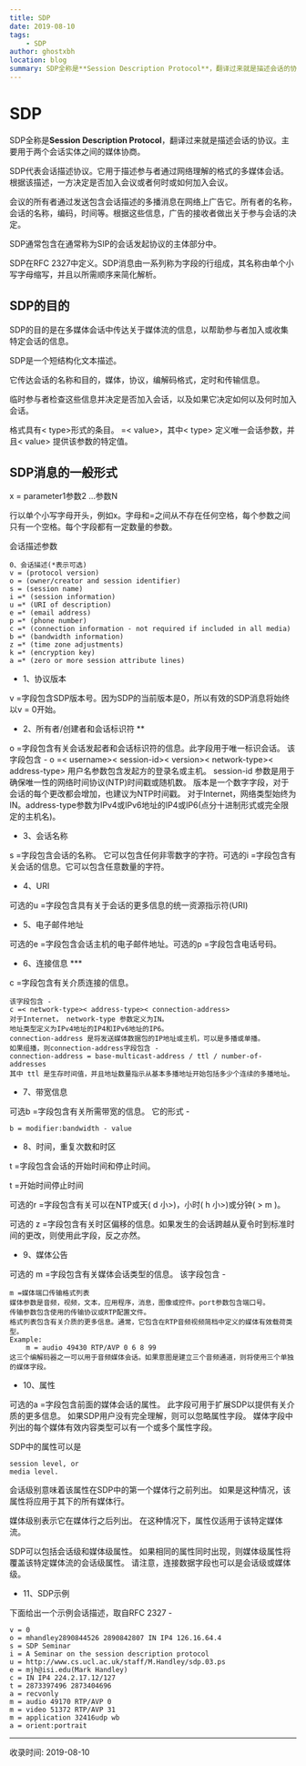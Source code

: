 ```yaml
---
title: SDP
date: 2019-08-10
tags:
    - SDP
author: ghostxbh
location: blog
summary: SDP全称是**Session Description Protocol**，翻译过来就是描述会话的协议。主要用于两个会话实体之间的媒体协商。
---
```

# SDP
SDP全称是**Session Description Protocol**，翻译过来就是描述会话的协议。主要用于两个会话实体之间的媒体协商。

SDP代表会话描述协议。它用于描述参与者通过网络理解的格式的多媒体会话。根据该描述，一方决定是否加入会议或者何时或如何加入会议。

会议的所有者通过发送包含会话描述的多播消息在网络上广告它。所有者的名称，会话的名称，编码，时间等。根据这些信息，广告的接收者做出关于参与会话的决定。

SDP通常包含在通常称为SIP的会话发起协议的主体部分中。

SDP在RFC 2327中定义。SDP消息由一系列称为字段的行组成，其名称由单个小写字母缩写，并且以所需顺序来简化解析。

## SDP的目的
SDP的目的是在多媒体会话中传达关于媒体流的信息，以帮助参与者加入或收集特定会话的信息。

SDP是一个短结构化文本描述。

它传达会话的名称和目的，媒体，协议，编解码格式，定时和传输信息。

临时参与者检查这些信息并决定是否加入会话，以及如果它决定如何以及何时加入会话。

格式具有< type>形式的条目。 =< value>，其中< type> 定义唯一会话参数，并且< value> 提供该参数的特定值。

## SDP消息的一般形式
x = parameter1参数2 ...参数N

行以单个小写字母开头，例如x。字母和=之间从不存在任何空格，每个参数之间只有一个空格。每个字段都有一定数量的参数。

会话描述参数

    0、会话描述(*表示可选)
    v = (protocol version)
    o = (owner/creator and session identifier)
    s = (session name)
    i =* (session information)
    u =* (URI of description)
    e =* (email address)
    p =* (phone number)
    c =* (connection information - not required if included in all media)
    b =* (bandwidth information)
    z =* (time zone adjustments)
    k =* (encryption key)
    a =* (zero or more session attribute lines)

- 1、协议版本

v =字段包含SDP版本号。因为SDP的当前版本是0，所以有效的SDP消息将始终以v = 0开始。

- 2、所有者/创建者和会话标识符 **

o =字段包含有关会话发起者和会话标识符的信息。此字段用于唯一标识会话。
该字段包含 -
o =< username>< session-id>< version>< network-type>< address-type>
用户名参数包含发起方的登录名或主机。
session-id 参数是用于确保唯一性的网络时间协议(NTP)时间戳或随机数。
版本是一个数字字段，对于会话的每个更改都会增加，也建议为NTP时间戳。
对于Internet，网络类型始终为IN。address-type参数为IPv4或IPv6地址的IP4或IP6(点分十进制形式或完全限定的主机名)。

- 3、会话名称

s =字段包含会话的名称。 它可以包含任何非零数字的字符。可选的i =字段包含有关会话的信息。它可以包含任意数量的字符。

- 4、URI

可选的u =字段包含具有关于会话的更多信息的统一资源指示符(URI)

- 5、电子邮件地址

可选的e =字段包含会话主机的电子邮件地址。可选的p =字段包含电话号码。

- 6、连接信息 ***

c =字段包含有关介质连接的信息。

    该字段包含 -
    c =< network-type>< address-type>< connection-address>
    对于Internet， network-type 参数定义为IN。
    地址类型定义为IPv4地址的IP4和IPv6地址的IP6。
    connection-address 是将发送媒体数据包的IP地址或主机，可以是多播或单播。
    如果组播，则connection-address字段包含 -
    connection-address = base-multicast-address / ttl / number-of-addresses
    其中 ttl 是生存时间值，并且地址数量指示从基本多播地址开始包括多少个连续的多播地址。

- 7、带宽信息

可选b =字段包含有关所需带宽的信息。 它的形式 -

    b = modifier:bandwidth - value

- 8、时间，重复次数和时区

t =字段包含会话的开始时间和停止时间。

t =开始时间停止时间

可选的r =字段包含有关可以在NTP或天( d 小>)，小时( h 小>)或分钟( > m )。

可选的 z =字段包含有关时区偏移的信息。如果发生的会话跨越从夏令时到标准时间的更改，则使用此字段，反之亦然。

- 9、媒体公告

可选的 m =字段包含有关媒体会话类型的信息。 该字段包含 -

    m =媒体端口传输格式列表
    媒体参数是音频，视频，文本，应用程序，消息，图像或控件。port参数包含端口号。
    传输参数包含使用的传输协议或RTP配置文件。
    格式列表包含有关介质的更多信息。通常，它包含在RTP音频视频简档中定义的媒体有效载荷类型。
    Example:
        m = audio 49430 RTP/AVP 0 6 8 99
    这三个编解码器之一可以用于音频媒体会话。如果意图是建立三个音频通道，则将使用三个单独的媒体字段。

- 10、属性

可选的a =字段包含前面的媒体会话的属性。 此字段可用于扩展SDP以提供有关介质的更多信息。 
如果SDP用户没有完全理解，则可以忽略属性字段。 媒体字段中列出的每个媒体有效内容类型可以有一个或多个属性字段。

SDP中的属性可以是

    session level, or
    media level.

会话级别意味着该属性在SDP中的第一个媒体行之前列出。 如果是这种情况，该属性将应用于其下的所有媒体行。

媒体级别表示它在媒体行之后列出。 在这种情况下，属性仅适用于该特定媒体流。

SDP可以包括会话级和媒体级属性。 如果相同的属性同时出现，则媒体级属性将覆盖该特定媒体流的会话级属性。 请注意，连接数据字段也可以是会话级或媒体级。

- 11、SDP示例

下面给出一个示例会话描述，取自RFC 2327 -

    v = 0
    o = mhandley2890844526 2890842807 IN IP4 126.16.64.4
    s = SDP Seminar
    i = A Seminar on the session description protocol
    u = http://www.cs.ucl.ac.uk/staff/M.Handley/sdp.03.ps
    e = mjh@isi.edu(Mark Handley)
    c = IN IP4 224.2.17.12/127
    t = 2873397496 2873404696
    a = recvonly
    m = audio 49170 RTP/AVP 0
    m = video 51372 RTP/AVP 31
    m = application 32416udp wb
    a = orient:portrait

---
收录时间: 2019-08-10

<Vssue :title="$title" />